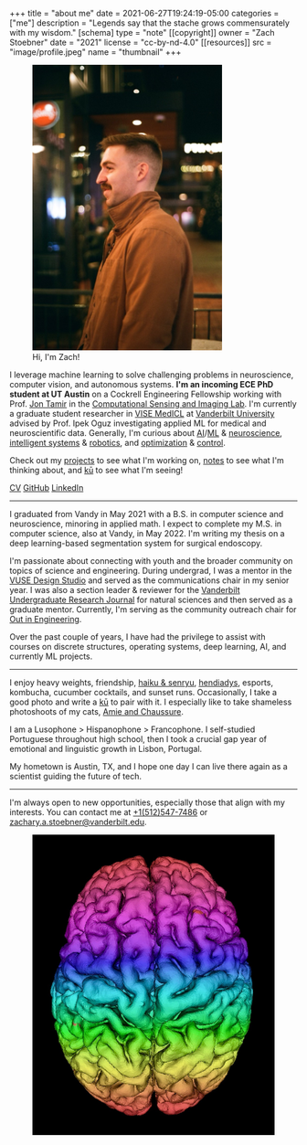 +++
title = "about me"
date = 2021-06-27T19:24:19-05:00
categories = ["me"]
description = "Legends say that the stache grows commensurately with my wisdom."
[schema]
 type = "note"
[[copyright]]
  owner = "Zach Stoebner"
  date = "2021"
  license = "cc-by-nd-4.0"
[[resources]]
  src = "image/profile.jpeg"
  name = "thumbnail"
+++

<figure>
<img src="image/profile.jpeg" alt="Zach Stoebner, profle, at 5th&Broadway in Nashville, TN" style="height:500px;width:332px;" />
<figcaption>Hi, I'm Zach!</figcaption>
</figure>

I leverage machine learning to solve challenging problems in neuroscience, computer vision, and autonomous systems. <strong>I'm an incoming ECE PhD student at UT Austin</strong> on a Cockrell Engineering Fellowship working with Prof. [Jon Tamir](https://users.ece.utexas.edu/~jtamir/) in the [Computational Sensing and Imaging Lab](https://users.ece.utexas.edu/~jtamir/csilab.html). I'm currently a graduate student researcher in [VISE MedICL](https://www.vanderbilt.edu/vise/visepeople/zachary-stoebner/) at [Vanderbilt University](https://www.vanderbilt.edu) advised by Prof. Ipek Oguz investigating applied ML for medical and neuroscientific data. Generally, I'm curious about [AI](/tags/ai)/[ML](/tags/ml) & [neuroscience](/tags/neuro), [intelligent systems](/tags/cps) & [robotics](/tags/robotics), and [optimization](/tags/opt) & [control](/tags/control). 

Check out my [projects](/projects/) to see what I'm working on, [notes](/notes/) to see what I'm thinking about, and [kū](/kus/) to see what I'm seeing!

[CV](/doc/CV.pdf)
[GitHub](https://github.com/zstoebs)
[LinkedIn](https://www.linkedin.com/in/zstoebs/)

<!--more-->

---

I graduated from Vandy in May 2021 with a B.S. in computer science and neuroscience, minoring in applied math. I expect to complete my M.S. in computer science, also at Vandy, in May 2022. I'm writing my thesis on a deep learning-based segmentation system for surgical endoscopy. 

I'm passionate about connecting with youth and the broader community on topics of science and engineering. During undergrad, I was a mentor in the [VUSE Design Studio](https://my.vanderbilt.edu/designstudio/) and served as the communications chair in my senior year. I was also a section leader & reviewer for the [Vanderbilt Undergraduate Research Journal](https://vurj.vanderbilt.edu) for natural sciences and then served as a graduate mentor. Currently, I'm serving as the community outreach chair for [Out in Engineering](https://anchorlink.vanderbilt.edu/organization/outinengineering). 

Over the past couple of years, I have had the privilege to assist with courses on discrete structures, operating systems, deep learning, AI, and currently ML projects. 

---

I enjoy heavy weights, friendship, [haiku & senryu](/kus/), [hendiadys](/notes/hendiadys), esports, kombucha, cucumber cocktails, and sunset runs. Occasionally, I take a good photo and write a [kū](/kus/) to pair with it. I especially like to take shameless photoshoots of my cats, [Amie and Chaussure](/kus/spring-summer-2021). 

I am a Lusophone > Hispanophone > Francophone. I self-studied Portuguese throughout high school, then I took a crucial gap year of emotional and linguistic growth in Lisbon, Portugal. 

My hometown is Austin, TX, and I hope one day I can live there again as a scientist guiding the future of tech. 

---

I'm always open to new opportunities, especially those that align with my interests. You can contact me at [+1(512)547-7486](tel:+15125477486) or zachary.a.stoebner@vanderbilt.edu.

<figure>
<img src="image/rainbow_brain.jpg" alt="A surface mesh with a pixelwise index-based color gradient overlay, visualized with VTK." /> 
</figure>
